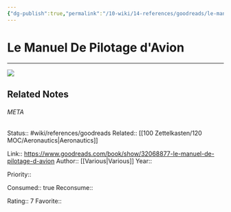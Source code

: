```yaml
---
{"dg-publish":true,"permalink":"/10-wiki/14-references/goodreads/le-manuel-de-pilotage-d-avion-20230122071907/","title":"Le Manuel de Pilotage d'Avion"}
---
```


# Le Manuel De Pilotage d'Avion
---
![](https://i.gr-assets.com/images/S/compressed.photo.goodreads.com/books/1474189685l/32068877._SX318_.jpg)

## Related Notes




###### META
Status:: #wiki/references/goodreads
Related:: [[100 Zettelkasten/120 MOC/Aeronautics\|Aeronautics]]

Link:: https://www.goodreads.com/book/show/32068877-le-manuel-de-pilotage-d-avion
Author:: [[Various\|Various]]
Year:: 

Priority:: 

Consumed:: true
Reconsume:: 

Rating:: 7
Favorite:: 
